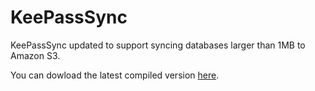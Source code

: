 KeePassSync
===========

KeePassSync updated to support syncing databases larger than 1MB to Amazon S3.

You can dowload the latest compiled version [here](http://code.yerblog.com/KeePassSync/KeePassSync.zip).
